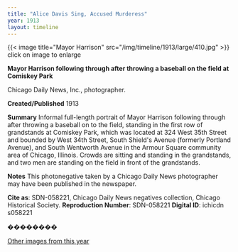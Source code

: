 ```yaml
---
title: "Alice Davis Sing, Accused Murderess"
year: 1913
layout: timeline
---
```


{{< image title="Mayor Harrison" src="/img/timeline/1913/large/410.jpg" >}}
click on image to enlarge

__**Mayor Harrison following through after throwing a baseball on the field at Comiskey Park**__

Chicago Daily News, Inc., photographer.

**Created/Published**
1913

**Summary**
Informal full-length portrait of Mayor Harrison following through after throwing a baseball on to the field, standing in the first row of grandstands at Comiskey Park, which was located at 324 West 35th Street and bounded by West 34th Street, South Shield's Avenue (formerly Portland Avenue), and South Wentworth Avenue in the Armour Square community area of Chicago, Illinois. Crowds are sitting and standing in the grandstands, and two men are standing on the field in front of the grandstands.

**Notes**
This photonegative taken by a Chicago Daily News photographer may have been published in the newspaper.

__Cite as__: SDN-058221, Chicago Daily News negatives collection, Chicago Historical Society.
__Reproduction Number__: SDN-058221
__Digital ID__: ichicdn s058221

��������   

[Other images from this year](/historical/timeline/1913)